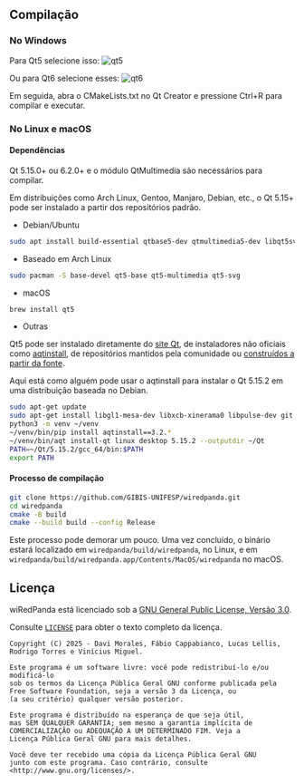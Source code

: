 ## Compilação

### No Windows

Para Qt5 selecione isso:
![qt5](https://github.com/user-attachments/assets/e6bfca48-7b4b-444f-9ad3-76c157a9036a)

Ou para Qt6 selecione esses:
![qt6](https://github.com/user-attachments/assets/aedc8749-8b5c-4f4d-9c65-651b703dccea)

Em seguida, abra o CMakeLists.txt no Qt Creator e pressione Ctrl+R para compilar e executar.


### No Linux e macOS

#### Dependências

Qt 5.15.0+ ou 6.2.0+ e o módulo QtMultimedia são necessários para compilar.

Em distribuições como Arch Linux, Gentoo, Manjaro, Debian, etc., o Qt 5.15+ pode ser instalado a partir dos repositórios padrão.

* Debian/Ubuntu

```bash
sudo apt install build-essential qtbase5-dev qtmultimedia5-dev libqt5svg5-dev
```

* Baseado em Arch Linux

```bash
sudo pacman -S base-devel qt5-base qt5-multimedia qt5-svg
```

* macOS

```bash
brew install qt5
```

* Outras

Qt5 pode ser instalado diretamente do [site Qt](https://www.qt.io/download), de instaladores não oficiais como [aqtinstall](https://github.com/miurahr/aqtinstall), de repositórios mantidos pela comunidade ou [construídos a partir da fonte](https://wiki.qt.io/Building_Qt_5_from_Git).

Aqui está como alguém pode usar o aqtinstall para instalar o Qt 5.15.2 em uma distribuição baseada no Debian.

```bash
sudo apt-get update
sudo apt-get install libgl1-mesa-dev libxcb-xinerama0 libpulse-dev git python3 python3-pip python3-venv -y
python3 -m venv ~/venv
~/venv/bin/pip install aqtinstall==3.2.*
~/venv/bin/aqt install-qt linux desktop 5.15.2 --outputdir ~/Qt
PATH=~/Qt/5.15.2/gcc_64/bin:$PATH
export PATH
```

#### Processo de compilação

```bash
git clone https://github.com/GIBIS-UNIFESP/wiredpanda.git
cd wiredpanda
cmake -B build
cmake --build build --config Release
```

Este processo pode demorar um pouco. Uma vez concluído, o binário estará localizado em `wiredpanda/build/wiredpanda`, no Linux, e em `wiredpanda/build/wiredpanda.app/Contents/MacOS/wiredpanda` no macOS.

## Licença

wiRedPanda está licenciado sob a [GNU General Public License, Versão 3.0](http://www.gnu.org/licenses/).

Consulte [`LICENSE`](LICENSE) para obter o texto completo da licença.

    Copyright (C) 2025 - Davi Morales, Fábio Cappabianco, Lucas Lellis, Rodrigo Torres e Vinícius Miguel.

    Este programa é um software livre: você pode redistribuí-lo e/ou modificá-lo
    sob os termos da Licença Pública Geral GNU conforme publicada pela
	Free Software Foundation, seja a versão 3 da Licença, ou
    (a seu critério) qualquer versão posterior.

    Este programa é distribuído na esperança de que seja útil,
    mas SEM QUALQUER GARANTIA; sem mesmo a garantia implícita de
    COMERCIALIZAÇÃO ou ADEQUAÇÃO A UM DETERMINADO FIM. Veja a
    Licença Pública Geral GNU para mais detalhes.

    Você deve ter recebido uma cópia da Licença Pública Geral GNU
    junto com este programa. Caso contrário, consulte <http://www.gnu.org/licenses/>.
